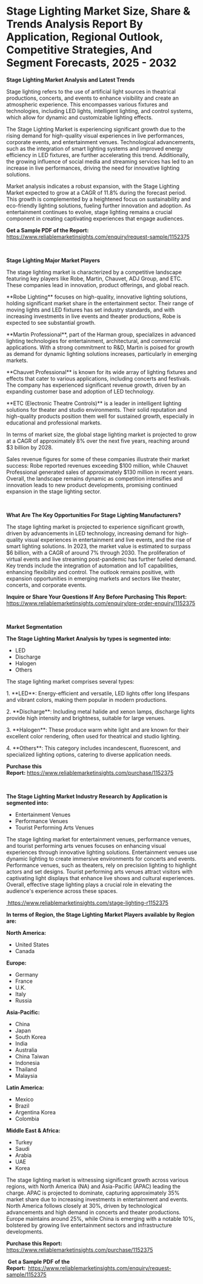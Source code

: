 <p><h1>Stage Lighting Market Size, Share & Trends Analysis Report By Application, Regional Outlook, Competitive Strategies, And Segment Forecasts, 2025 - 2032</h1></p><p><strong>Stage Lighting Market Analysis and Latest Trends</strong></p>
<p><p>Stage lighting refers to the use of artificial light sources in theatrical productions, concerts, and events to enhance visibility and create an atmospheric experience. This encompasses various fixtures and technologies, including LED lights, intelligent lighting, and control systems, which allow for dynamic and customizable lighting effects. </p><p>The Stage Lighting Market is experiencing significant growth due to the rising demand for high-quality visual experiences in live performances, corporate events, and entertainment venues. Technological advancements, such as the integration of smart lighting systems and improved energy efficiency in LED fixtures, are further accelerating this trend. Additionally, the growing influence of social media and streaming services has led to an increase in live performances, driving the need for innovative lighting solutions.</p><p>Market analysis indicates a robust expansion, with the Stage Lighting Market expected to grow at a CAGR of 11.8% during the forecast period. This growth is complemented by a heightened focus on sustainability and eco-friendly lighting solutions, fueling further innovation and adoption. As entertainment continues to evolve, stage lighting remains a crucial component in creating captivating experiences that engage audiences.</p></p>
<p><strong>Get a Sample PDF of the Report:&nbsp;</strong> <a href="https://www.reliablemarketinsights.com/enquiry/request-sample/1152375?utm_campaign=3318&utm_medium=2&utm_source=Github&utm_content=ia&utm_term=15042025&utm_id=stage-lighting">https://www.reliablemarketinsights.com/enquiry/request-sample/1152375</a></p>
<p>&nbsp;</p>
<p><strong>Stage Lighting Major Market Players</strong></p>
<p><p>The stage lighting market is characterized by a competitive landscape featuring key players like Robe, Martin, Chauvet, ADJ Group, and ETC. These companies lead in innovation, product offerings, and global reach.</p><p>**Robe Lighting** focuses on high-quality, innovative lighting solutions, holding significant market share in the entertainment sector. Their range of moving lights and LED fixtures has set industry standards, and with increasing investments in live events and theater productions, Robe is expected to see substantial growth.</p><p>**Martin Professional**, part of the Harman group, specializes in advanced lighting technologies for entertainment, architectural, and commercial applications. With a strong commitment to R&D, Martin is poised for growth as demand for dynamic lighting solutions increases, particularly in emerging markets.</p><p>**Chauvet Professional** is known for its wide array of lighting fixtures and effects that cater to various applications, including concerts and festivals. The company has experienced significant revenue growth, driven by an expanding customer base and adoption of LED technology. </p><p>**ETC (Electronic Theatre Controls)** is a leader in intelligent lighting solutions for theater and studio environments. Their solid reputation and high-quality products position them well for sustained growth, especially in educational and professional markets.</p><p>In terms of market size, the global stage lighting market is projected to grow at a CAGR of approximately 8% over the next five years, reaching around $3 billion by 2028. </p><p>Sales revenue figures for some of these companies illustrate their market success: Robe reported revenues exceeding $100 million, while Chauvet Professional generated sales of approximately $130 million in recent years. Overall, the landscape remains dynamic as competition intensifies and innovation leads to new product developments, promising continued expansion in the stage lighting sector.</p></p>
<p>&nbsp;</p>
<p><strong>What Are The Key Opportunities For Stage Lighting Manufacturers?</strong></p>
<p><p>The stage lighting market is projected to experience significant growth, driven by advancements in LED technology, increasing demand for high-quality visual experiences in entertainment and live events, and the rise of smart lighting solutions. In 2023, the market value is estimated to surpass $6 billion, with a CAGR of around 7% through 2030. The proliferation of virtual events and live streaming post-pandemic has further fueled demand. Key trends include the integration of automation and IoT capabilities, enhancing flexibility and control. The outlook remains positive, with expansion opportunities in emerging markets and sectors like theater, concerts, and corporate events.</p></p>
<p><strong>Inquire or Share Your Questions If Any Before Purchasing This Report:</strong> <a href="https://www.reliablemarketinsights.com/enquiry/pre-order-enquiry/1152375?utm_campaign=3318&utm_medium=2&utm_source=Github&utm_content=ia&utm_term=15042025&utm_id=stage-lighting">https://www.reliablemarketinsights.com/enquiry/pre-order-enquiry/1152375</a></p>
<p>&nbsp;</p>
<p><strong>Market Segmentation</strong></p>
<p><strong>The Stage Lighting Market Analysis by types is segmented into:</strong></p>
<p><ul><li>LED</li><li>Discharge</li><li>Halogen</li><li>Others</li></ul></p>
<p><p>The stage lighting market comprises several types: </p><p>1. **LED**: Energy-efficient and versatile, LED lights offer long lifespans and vibrant colors, making them popular in modern productions.</p><p>2. **Discharge**: Including metal halide and xenon lamps, discharge lights provide high intensity and brightness, suitable for large venues.</p><p>3. **Halogen**: These produce warm white light and are known for their excellent color rendering, often used for theatrical and studio lighting.</p><p>4. **Others**: This category includes incandescent, fluorescent, and specialized lighting options, catering to diverse application needs.</p></p>
<p><strong>Purchase this Report:&nbsp;</strong><a href="https://www.reliablemarketinsights.com/purchase/1152375?utm_campaign=3318&utm_medium=2&utm_source=Github&utm_content=ia&utm_term=15042025&utm_id=stage-lighting">https://www.reliablemarketinsights.com/purchase/1152375</a></p>
<p>&nbsp;</p>
<p><strong>The Stage Lighting Market Industry Research by Application is segmented into:</strong></p>
<p><ul><li>Entertainment Venues</li><li>Performance Venues</li><li>Tourist Performing Arts Venues</li></ul></p>
<p><p>The stage lighting market for entertainment venues, performance venues, and tourist performing arts venues focuses on enhancing visual experiences through innovative lighting solutions. Entertainment venues use dynamic lighting to create immersive environments for concerts and events. Performance venues, such as theaters, rely on precision lighting to highlight actors and set designs. Tourist performing arts venues attract visitors with captivating light displays that enhance live shows and cultural experiences. Overall, effective stage lighting plays a crucial role in elevating the audience's experience across these spaces.</p></p>
<p><a href="https://www.reliablemarketinsights.com/stage-lighting-r1152375?utm_campaign=3318&utm_medium=2&utm_source=Github&utm_content=ia&utm_term=15042025&utm_id=stage-lighting">&nbsp;https://www.reliablemarketinsights.com/stage-lighting-r1152375</a></p>
<p><strong>In terms of Region, the Stage Lighting Market Players available by Region are:</strong></p>
<p>
    <p> <strong> North America: </strong>
        <ul>
            <li>United States</li>
            <li>Canada</li>
        </ul>
        </p> 
    <p> <strong> Europe: </strong>
        <ul>
            <li>Germany</li>
            <li>France</li>
            <li>U.K.</li>
            <li>Italy</li>
            <li>Russia</li>
        </ul>
        </p> 
    <p> <strong> Asia-Pacific: </strong>
        <ul>
            <li>China</li>
            <li>Japan</li>
            <li>South Korea</li>
            <li>India</li>
            <li>Australia</li>
            <li>China Taiwan</li>
            <li>Indonesia</li>
            <li>Thailand</li>
            <li>Malaysia</li>
        </ul>
        </p> 
    <p> <strong> Latin America: </strong>
        <ul>
            <li>Mexico</li>
            <li>Brazil</li>
            <li>Argentina Korea</li>
            <li>Colombia</li>
        </ul>
        </p> 
    <p> <strong> Middle East & Africa: </strong>
        <ul>
            <li>Turkey</li>
            <li>Saudi</li>
            <li>Arabia</li>
            <li>UAE</li>
            <li>Korea</li>
        </ul>
    </p>
    </p>
<p><p>The stage lighting market is witnessing significant growth across various regions, with North America (NA) and Asia-Pacific (APAC) leading the charge. APAC is projected to dominate, capturing approximately 35% market share due to increasing investments in entertainment and events. North America follows closely at 30%, driven by technological advancements and high demand in concerts and theater productions. Europe maintains around 25%, while China is emerging with a notable 10%, bolstered by growing live entertainment sectors and infrastructure developments.</p></p>
<p><strong>Purchase this Report: </strong><a href="https://www.reliablemarketinsights.com/purchase/1152375?utm_campaign=3318&utm_medium=2&utm_source=Github&utm_content=ia&utm_term=15042025&utm_id=stage-lighting">https://www.reliablemarketinsights.com/purchase/1152375</a></p>
<p>&nbsp;<strong>Get a Sample PDF of the Report:&nbsp;&nbsp;</strong><a href="https://www.reliablemarketinsights.com/enquiry/request-sample/1152375?utm_campaign=3318&utm_medium=2&utm_source=Github&utm_content=ia&utm_term=15042025&utm_id=stage-lighting">https://www.reliablemarketinsights.com/enquiry/request-sample/1152375</a></p>
<p><strong></strong></p>
<p><p></p><p></p><p></p></p>